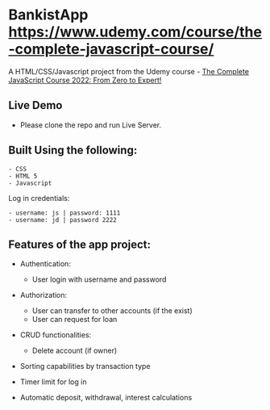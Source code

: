 # BankistApp https://www.udemy.com/course/the-complete-javascript-course/
A HTML/CSS/Javascript project from the Udemy course - [The Complete JavaScript Course 2022: From Zero to Expert!](https://www.udemy.com/course/the-complete-javascript-course/)

## Live Demo 
- Please clone the repo and run Live Server.

## Built Using the following:
    - CSS
    - HTML 5
    - Javascript
    
Log in credentials:

    - username: js | password: 1111
    - username: jd | password 2222
    
## Features of the app project:

- Authentication:
    - User login with username and password

- Authorization:
    - User can transfer to other accounts (if the exist)
    - User can request for loan 

- CRUD functionalities:
    - Delete account (if owner)

- Sorting capabilities by transaction type

- Timer limit for log in

- Automatic deposit, withdrawal, interest calculations


